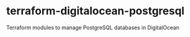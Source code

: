 # terraform-digitalocean-postgresql

Terraform modules to manage PostgreSQL databases in DigitalOcean
